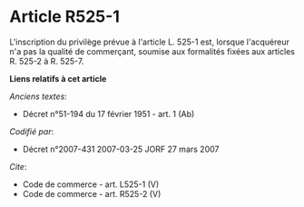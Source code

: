 # Article R525-1

L'inscription du privilège prévue à l'article L. 525-1 est, lorsque l'acquéreur n'a pas la qualité de commerçant, soumise aux
formalités fixées aux articles R. 525-2 à R. 525-7.

**Liens relatifs à cet article**

_Anciens textes_:

  - Décret n°51-194 du 17 février 1951 - art. 1 (Ab)

_Codifié par_:

  - Décret n°2007-431 2007-03-25 JORF 27 mars 2007

_Cite_:

  - Code de commerce - art. L525-1 (V)
  - Code de commerce - art. R525-2 (V)
